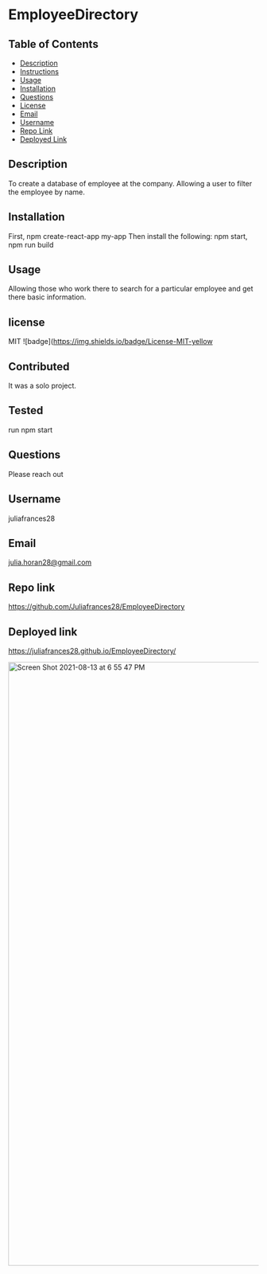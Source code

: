 # EmployeeDirectory 


## Table of Contents

 * [Description](#Description)
 * [Instructions](#Instructions)
 * [Usage](#Usage)
 * [Installation](#Installation)
 * [Questions](#Questions)
 * [License](#License)
 * [Email](#Email)
 * [Username](#Username)
 * [Repo Link](#Repolink)
 * [Deployed Link](#Deployedlink)
 

## Description
To create a database of employee at the company. Allowing a user to filter the employee by name. 

## Installation
First, npm create-react-app my-app Then install the following: npm start, npm run build 

## Usage
Allowing those who work there to search for a particular employee and get there basic information. 


## license
MIT ![badge](https://img.shields.io/badge/License-MIT-yellow

## Contributed
It was a solo project.

## Tested
run npm start 

## Questions
Please reach out

## Username
juliafrances28

## Email
julia.horan28@gmail.com

## Repo link
https://github.com/Juliafrances28/EmployeeDirectory

## Deployed link
https://juliafrances28.github.io/EmployeeDirectory/

<img width="1213" alt="Screen Shot 2021-08-13 at 6 55 47 PM" src="https://user-images.githubusercontent.com/67694214/129425447-407b9c7b-0d81-4cc6-9bee-74909ddd0e73.png">




